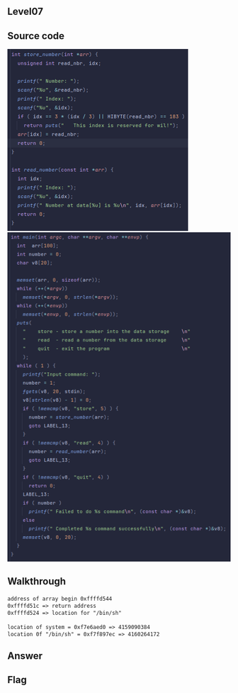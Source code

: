 ## Level07
## Source code
![level07_1.png](level07_1.png)
![level07_2.png](level07_2.png)
## Walkthrough
	address of array begin 0xffffd544
	0xffffd51c => return address
	0xffffd524 => location for "/bin/sh"

	location of system = 0xf7e6aed0 => 4159090384
	location 0f "/bin/sh" = 0xf7f897ec => 4160264172
## Answer

## Flag
